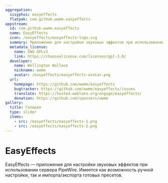 ```yaml
---
aggregation:
  sisyphus: easyeffects
  flatpak: com.github.wwmm.easyeffects
appstream:
  id: com.github.wwmm.easyeffects
  name: EasyEffects
  icon: /easyeffects/easyeffects-logo.svg
  summary: Приложение для настройки звуковых эффектов при использовании сервера PipeWire.
  metadata_license:
    name: GNU GPLv3
    link: https://choosealicense.com/licenses/gpl-3.0/
  developer:
    name: Wellington Wallace
    nickname: wwmm
    avatar: /easyeffects/easyeffects-avatar.png
  url:
    homepage: https://github.com/wwmm/easyeffects
    bugtracker: https://github.com/wwmm/easyeffects/issues
    translate: https://hosted.weblate.org/engage/easyeffects/
    donation: https://github.com/sponsors/wwmm
gallery:
  title: Галерея
  type: slider
  items:
    - src: /easyeffects/easyeffects-1.png
    - src: /easyeffects/easyeffects-2.png
---
```


# EasyEffects

EasyEffects — приложение для настройки звуковых эффектов при использовании сервера PipeWire. Имеется как возможность ручной настройки, так и импорта/экспорта готовых пресетов.

<AGWGallery />

<!--@include: @apps/_parts/install/content-repo.md-->
<!--@include: @apps/_parts/install/content-flatpak.md-->
